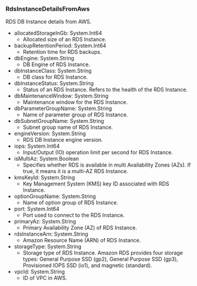 ### RdsInstanceDetailsFromAws
RDS DB Instance details from AWS.

- allocatedStorageInGb: System.Int64
  - Allocated size of an RDS Instance.
- backupRetentionPeriod: System.Int64
  - Retention time for RDS backups.
- dbEngine: System.String
  - DB Engine of RDS Instance.
- dbInstanceClass: System.String
  - DB class for RDS Instance.
- dbInstanceStatus: System.String
  - Status of an RDS Instance. Refers to the health of the RDS Instance.
- dbMaintenanceWindow: System.String
  - Maintenance window for the RDS Instance.
- dbParameterGroupName: System.String
  - Name of parameter group of RDS Instance.
- dbSubnetGroupName: System.String
  - Subnet group name of RDS Instance.
- engineVersion: System.String
  - RDS DB Instance engine version.
- iops: System.Int64
  - Input/Output (IO) operation limit per second for RDS Instance.
- isMultiAz: System.Boolean
  - Specifies whether RDS is available in multi Availability Zones (AZs). If true, it means it is a multi-AZ RDS Instance.
- kmsKeyId: System.String
  - Key Management System (KMS) key ID associated with RDS Instance.
- optionGroupName: System.String
  - Name of option group of RDS Instance.
- port: System.Int64
  - Port used to connect to the RDS Instance.
- primaryAz: System.String
  - Primary Availability Zone (AZ) of RDS Instance.
- rdsInstanceArn: System.String
  - Amazon Resource Name (ARN) of RDS Instance.
- storageType: System.String
  - Storage type of RDS Instance. Amazon RDS provides four storage types: General Purpose SSD (gp2), General Purpose SSD (gp3), Provisioned IOPS SSD (io1), and magnetic (standard).
- vpcId: System.String
  - ID of VPC in AWS.
